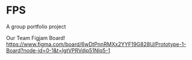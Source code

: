 # FPS
 A group portfolio project 

Our Team Figjam Board!
https://www.figma.com/board/6wDtPnnRMXx2YYF19G828U/Prototype-1-Board?node-id=0-1&t=lgtVPRVdjp51Nlq5-1
